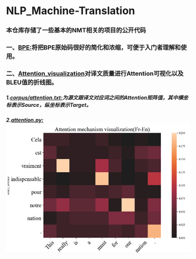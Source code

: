 # NLP_Machine-Translation
### 本仓库存储了一些基本的NMT相关的项目的公开代码
### 一、[BPE:](https://github.com/Shajiu/NLP_Machine-Translation/tree/master/BPE)将把BPE原始码很好的简化和浓缩，可便于入门者理解和使用。
### 二、[Attention_visualization](https://github.com/Shajiu/NLP_Machine-Translation/tree/master/Attention_visualization)对译文质量进行Attention可视化以及BLEU值的折线图。
##### 1.[corpus/attention.txt:](https://github.com/Shajiu/NLP_Machine-Translation/blob/master/Attention_visualization/corpus/attention.txt)为源文跟译文对应词之间的Attention矩阵值，其中横坐标表示Source，纵坐标表示Target。
##### 2.[attention.py:](https://github.com/Shajiu/NLP_Machine-Translation/blob/master/Attention_visualization/attention.py)![针对源语言和目标语言画出Attention注意机制图像。](https://github.com/Shajiu/NLP_Machine-Translation/blob/master/Attention_visualization/Fr-En.jpg)

